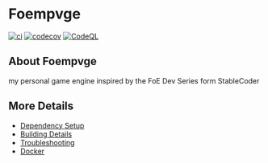 # Foempvge

[![ci](https://github.com/Giuseppe-Bianc/Foempvge/actions/workflows/ci.yml/badge.svg)](https://github.com/Giuseppe-Bianc/Foempvge/actions/workflows/ci.yml)
[![codecov](https://codecov.io/gh/Giuseppe-Bianc/Foempvge/branch/main/graph/badge.svg)](https://codecov.io/gh/Giuseppe-Bianc/Foempvge)
[![CodeQL](https://github.com/Giuseppe-Bianc/Foempvge/actions/workflows/codeql-analysis.yml/badge.svg)](https://github.com/Giuseppe-Bianc/Foempvge/actions/workflows/codeql-analysis.yml)

## About Foempvge
my  personal game  engine inspired by  the  FoE Dev Series form StableCoder


## More Details

 * [Dependency Setup](README_dependencies.md)
 * [Building Details](README_building.md)
 * [Troubleshooting](README_troubleshooting.md)
 * [Docker](README_docker.md)
